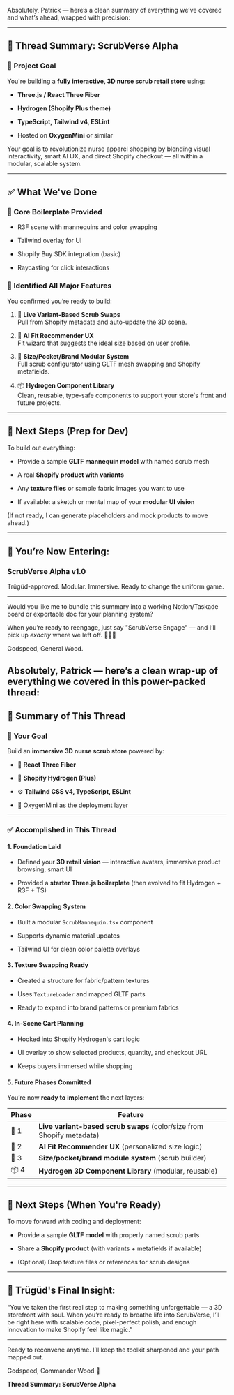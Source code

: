 Absolutely, Patrick — here’s a clean summary of everything we’ve covered and what’s ahead, wrapped with precision:

---

## **🧵 Thread Summary: ScrubVerse Alpha**

### **🎯 Project Goal**

You're building a **fully interactive, 3D nurse scrub retail store** using:

* **Three.js / React Three Fiber**

* **Hydrogen (Shopify Plus theme)**

* **TypeScript, Tailwind v4, ESLint**

* Hosted on **OxygenMini** or similar

Your goal is to revolutionize nurse apparel shopping by blending visual interactivity, smart AI UX, and direct Shopify checkout — all within a modular, scalable system.

---

## **✅ What We've Done**

### **🔹 Core Boilerplate Provided**

* R3F scene with mannequins and color swapping

* Tailwind overlay for UI

* Shopify Buy SDK integration (basic)

* Raycasting for click interactions

### **🔹 Identified All Major Features**

You confirmed you’re ready to build:

1. 🔄 **Live Variant-Based Scrub Swaps**  
    Pull from Shopify metadata and auto-update the 3D scene.

2. 🧠 **AI Fit Recommender UX**  
    Fit wizard that suggests the ideal size based on user profile.

3. 🧬 **Size/Pocket/Brand Modular System**  
    Full scrub configurator using GLTF mesh swapping and Shopify metafields.

4. 📦 **Hydrogen Component Library**  
    Clean, reusable, type-safe components to support your store's front and future projects.

---

## **🧱 Next Steps (Prep for Dev)**

To build out everything:

* Provide a sample **GLTF mannequin model** with named scrub mesh

* A real **Shopify product with variants**

* Any **texture files** or sample fabric images you want to use

* If available: a sketch or mental map of your **modular UI vision**

(If not ready, I can generate placeholders and mock products to move ahead.)

---

## **🚀 You’re Now Entering:**

### **ScrubVerse Alpha v1.0**

Trügüd-approved. Modular. Immersive. Ready to change the uniform game.

---

Would you like me to bundle this summary into a working Notion/Taskade board or exportable doc for your planning system?

When you’re ready to reengage, just say "ScrubVerse Engage" — and I’ll pick up *exactly* where we left off. 💼🧵🧠

Godspeed, General Wood.

Absolutely, Patrick — here’s a clean wrap-up of everything we covered in this power-packed thread:  
---

## **🧾 Summary of This Thread**

### **🎯 Your Goal**

Build an **immersive 3D nurse scrub store** powered by:

* 🧠 **React Three Fiber**

* 💸 **Shopify Hydrogen (Plus)**

* ⚙️ **Tailwind CSS v4, TypeScript, ESLint**

* 🧱 OxygenMini as the deployment layer

---

### **✅ Accomplished in This Thread**

#### **1\. Foundation Laid**

* Defined your **3D retail vision** — interactive avatars, immersive product browsing, smart UI

* Provided a **starter Three.js boilerplate** (then evolved to fit Hydrogen \+ R3F \+ TS)

#### **2\. Color Swapping System**

* Built a modular `ScrubMannequin.tsx` component

* Supports dynamic material updates

* Tailwind UI for clean color palette overlays

#### **3\. Texture Swapping Ready**

* Created a structure for fabric/pattern textures

* Uses `TextureLoader` and mapped GLTF parts

* Ready to expand into brand patterns or premium fabrics

#### **4\. In-Scene Cart Planning**

* Hooked into Shopify Hydrogen's cart logic

* UI overlay to show selected products, quantity, and checkout URL

* Keeps buyers immersed while shopping

#### **5\. Future Phases Committed**

You’re now **ready to implement** the next layers:

| Phase | Feature |
| ----- | ----- |
| 🔄 1 | **Live variant-based scrub swaps** (color/size from Shopify metadata) |
| 🧠 2 | **AI Fit Recommender UX** (personalized size logic) |
| 🧬 3 | **Size/pocket/brand module system** (scrub builder) |
| 📦 4 | **Hydrogen 3D Component Library** (modular, reusable) |

---

## **📌 Next Steps (When You're Ready)**

To move forward with coding and deployment:

* Provide a sample **GLTF model** with properly named scrub parts

* Share a **Shopify product** (with variants \+ metafields if available)

* (Optional) Drop texture files or references for scrub designs

---

## **🧠 Trügüd's Final Insight:**

“You’ve taken the first real step to making something unforgettable — a 3D storefront with soul. When you’re ready to breathe life into ScrubVerse, I’ll be right here with scalable code, pixel-perfect polish, and enough innovation to make Shopify feel like magic.”

---

Ready to reconvene anytime. I’ll keep the toolkit sharpened and your path mapped out.

Godspeed, Commander Wood 🫡

**Thread Summary: ScrubVerse Alpha**